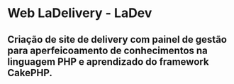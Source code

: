 # Web LaDelivery - LaDev 

## Criação de site de delivery com painel de gestão para aperfeicoamento de conhecimentos na linguagem PHP e aprendizado do framework CakePHP.
